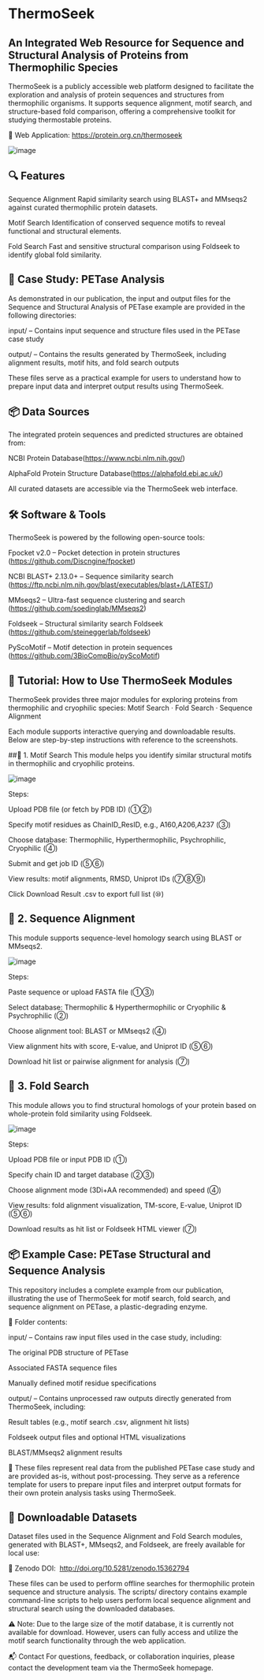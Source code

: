 # ThermoSeek

## An Integrated Web Resource for Sequence and Structural Analysis of Proteins from Thermophilic Species

ThermoSeek is a publicly accessible web platform designed to facilitate the exploration and analysis of protein sequences and structures from thermophilic organisms. It supports sequence alignment, motif search, and structure-based fold comparison, offering a comprehensive toolkit for studying thermostable proteins.

🔗 Web Application: https://protein.org.cn/thermoseek

![image](ThemoSeek_homepage.jpeg)

## 🔍 Features
Sequence Alignment
Rapid similarity search using BLAST+ and MMseqs2 against curated thermophilic protein datasets.

Motif Search
Identification of conserved sequence motifs to reveal functional and structural elements.

Fold Search
Fast and sensitive structural comparison using Foldseek to identify global fold similarity.

## 🧪 Case Study: PETase Analysis
As demonstrated in our publication, the input and output files for the Sequence and Structural Analysis of PETase example are provided in the following directories:

input/ – Contains input sequence and structure files used in the PETase case study

output/ – Contains the results generated by ThermoSeek, including alignment results, motif hits, and fold search outputs

These files serve as a practical example for users to understand how to prepare input data and interpret output results using ThermoSeek.

## 📦 Data Sources
The integrated protein sequences and predicted structures are obtained from:

NCBI Protein Database(https://www.ncbi.nlm.nih.gov/)

AlphaFold Protein Structure Database(https://alphafold.ebi.ac.uk/)

All curated datasets are accessible via the ThermoSeek web interface.

## 🛠️ Software & Tools
ThermoSeek is powered by the following open-source tools:

Fpocket v2.0 – Pocket detection in protein structures (https://github.com/Discngine/fpocket)

NCBI BLAST+ 2.13.0+ – Sequence similarity search (https://ftp.ncbi.nlm.nih.gov/blast/executables/blast+/LATEST/)

MMseqs2 – Ultra-fast sequence clustering and search (https://github.com/soedinglab/MMseqs2)

Foldseek – Structural similarity search Foldseek (https://github.com/steineggerlab/foldseek)

PyScoMotif – Motif detection in protein sequences (https://github.com/3BioCompBio/pyScoMotif)

## 🧪 Tutorial: How to Use ThermoSeek Modules
ThermoSeek provides three major modules for exploring proteins from thermophilic and cryophilic species:
Motif Search · Fold Search · Sequence Alignment

Each module supports interactive querying and downloadable results. Below are step-by-step instructions with reference to the screenshots.

##🔹 1. Motif Search
This module helps you identify similar structural motifs in thermophilic and cryophilic proteins.

![image](motif_help.png)

Steps:

Upload PDB file (or fetch by PDB ID) (①②)

Specify motif residues as ChainID_ResID, e.g., A160,A206,A237 (③)

Choose database: Thermophilic, Hyperthermophilic, Psychrophilic, Cryophilic (④)

Submit and get job ID (⑤⑥)

View results: motif alignments, RMSD, Uniprot IDs (⑦⑧⑨)

Click Download Result .csv to export full list (⑩)

## 🔹 2. Sequence Alignment
This module supports sequence-level homology search using BLAST or MMseqs2.

![image](seq_help.png)

Steps:

Paste sequence or upload FASTA file (①③)

Select database: Thermophilic & Hyperthermophilic or Cryophilic & Psychrophilic (②)

Choose alignment tool: BLAST or MMseqs2 (④)

View alignment hits with score, E-value, and Uniprot ID (⑤⑥)

Download hit list or pairwise alignment for analysis (⑦)

## 🔹 3. Fold Search
This module allows you to find structural homologs of your protein based on whole-protein fold similarity using Foldseek.

![image](fold_help.png)

Steps:

Upload PDB file or input PDB ID (①)

Specify chain ID and target database (②③)

Choose alignment mode (3Di+AA recommended) and speed (④)

View results: fold alignment visualization, TM-score, E-value, Uniprot ID (⑤⑥)

Download results as hit list or Foldseek HTML viewer (⑦)



## 📦 Example Case: PETase Structural and Sequence Analysis
This repository includes a complete example from our publication, illustrating the use of ThermoSeek for motif search, fold search, and sequence alignment on PETase, a plastic-degrading enzyme.

📁 Folder contents:

input/ – Contains raw input files used in the case study, including:

The original PDB structure of PETase

Associated FASTA sequence files

Manually defined motif residue specifications

output/ – Contains unprocessed raw outputs directly generated from ThermoSeek, including:

Result tables (e.g., motif search .csv, alignment hit lists)

Foldseek output files and optional HTML visualizations

BLAST/MMseqs2 alignment results

🧾 These files represent real data from the published PETase case study and are provided as-is, without post-processing.
They serve as a reference template for users to prepare input files and interpret output formats for their own protein analysis tasks using ThermoSeek.

## 📁 Downloadable Datasets
Dataset files used in the Sequence Alignment and Fold Search modules, generated with BLAST+, MMseqs2, and Foldseek, are freely available for local use:

🔗 Zenodo DOI:  http://doi.org/10.5281/zenodo.15362794

These files can be used to perform offline searches for thermophilic protein sequence and structure analysis. The scripts/ directory contains example command-line scripts to help users perform local sequence alignment and structural search using the downloaded databases.

⚠️ Note: Due to the large size of the motif database, it is currently not available for download. However, users can fully access and utilize the motif search functionality through the web application.

📬 Contact
For questions, feedback, or collaboration inquiries, please contact the development team via the ThermoSeek homepage.
